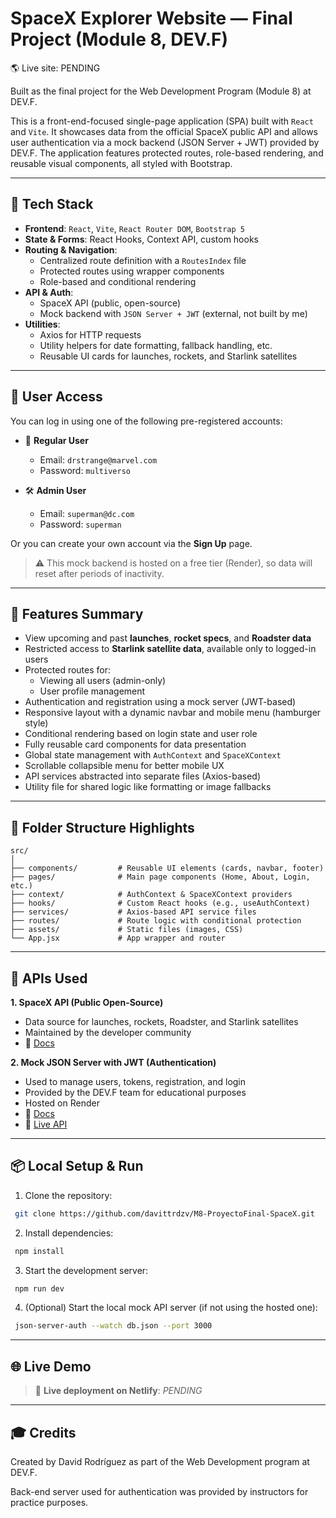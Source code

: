 # SpaceX Explorer Website — Final Project (Module 8, DEV.F)

🌎 Live site: PENDING

Built as the final project for the Web Development Program (Module 8) at DEV.F.

This is a front-end-focused single-page application (SPA) built with `React` and `Vite`. It showcases data from the official SpaceX public API and allows user authentication via a mock backend (JSON Server + JWT) provided by DEV.F. The application features protected routes, role-based rendering, and reusable visual components, all styled with Bootstrap.

---

## 🚀 Tech Stack

- **Frontend**: `React`, `Vite`, `React Router DOM`, `Bootstrap 5`
- **State & Forms**: React Hooks, Context API, custom hooks
- **Routing & Navigation**:
    - Centralized route definition with a `RoutesIndex` file
    - Protected routes using wrapper components
    - Role-based and conditional rendering
- **API & Auth**:
    - SpaceX API (public, open-source)
    - Mock backend with `JSON Server + JWT` (external, not built by me)
- **Utilities**:
    - Axios for HTTP requests
    - Utility helpers for date formatting, fallback handling, etc.
    - Reusable UI cards for launches, rockets, and Starlink satellites

---

## 🔐 User Access

You can log in using one of the following pre-registered accounts:

- 👤 **Regular User**
    - Email: `drstrange@marvel.com`
    - Password: `multiverso`

- 🛠️ **Admin User**
    - Email: `superman@dc.com`
    - Password: `superman`

Or you can create your own account via the **Sign Up** page.

>⚠️ This mock backend is hosted on a free tier (Render), so data will reset after periods of inactivity.

---

## 🌌 Features Summary

- View upcoming and past **launches**, **rocket specs**, and **Roadster data**
- Restricted access to **Starlink satellite data**, available only to logged-in users
- Protected routes for:
    - Viewing all users (admin-only)
    - User profile management
- Authentication and registration using a mock server (JWT-based)
- Responsive layout with a dynamic navbar and mobile menu (hamburger style)
- Conditional rendering based on login state and user role
- Fully reusable card components for data presentation
- Global state management with `AuthContext` and `SpaceXContext`
- Scrollable collapsible menu for better mobile UX
- API services abstracted into separate files (Axios-based)
- Utility file for shared logic like formatting or image fallbacks

---

## 🧱 Folder Structure Highlights

```
src/
│
├── components/         # Reusable UI elements (cards, navbar, footer)
├── pages/              # Main page components (Home, About, Login, etc.)
├── context/            # AuthContext & SpaceXContext providers
├── hooks/              # Custom React hooks (e.g., useAuthContext)
├── services/           # Axios-based API service files
├── routes/             # Route logic with conditional protection
├── assets/             # Static files (images, CSS)
└── App.jsx             # App wrapper and router
```

---

## 📡 APIs Used

**1.  SpaceX API (Public Open-Source)**
- Data source for launches, rockets, Roadster, and Starlink satellites
- Maintained by the developer community
- 🔗 [Docs](https://github.com/r-spacex/SpaceX-API)

**2. Mock JSON Server with JWT (Authentication)**
- Used to manage users, tokens, registration, and login
- Provided by the DEV.F team for educational purposes
- Hosted on Render
- 🔗 [Docs](https://github.com/warderer/json-server-jwt)
- 🔗 [Live API](https://ecommerce-json-jwt.onrender.com/)

---

## 📦 Local Setup & Run

1. Clone the repository:

```bash
 git clone https://github.com/davittrdzv/M8-ProyectoFinal-SpaceX.git
```
2. Install dependencies:

```bash
 npm install
```
3. Start the development server:

```bash
 npm run dev
```
4. (Optional) Start the local mock API server (if not using the hosted one):

```bash
 json-server-auth --watch db.json --port 3000
```

---

## 🌐 Live Demo

> 🔗 **Live deployment on Netlify**: _PENDING_

---

## 🎓 Credits

Created by David Rodríguez as part of the Web Development program at DEV.F.

Back-end server used for authentication was provided by instructors for practice purposes.